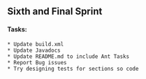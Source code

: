 ## Sixth and Final Sprint

#### Tasks:
  
    * Update build.xml
    * Update Javadocs
    * Update README.md to include Ant Tasks
    * Report Bug issues 
    * Try designing tests for sections so code 
      

